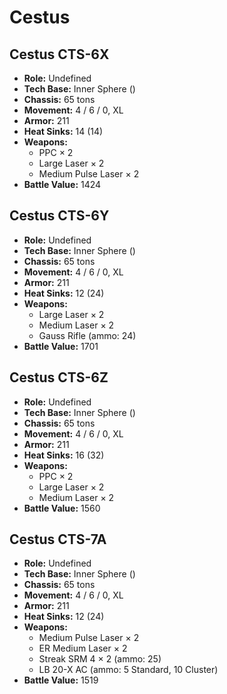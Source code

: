 # Cestus
## Cestus CTS-6X
- **Role:** Undefined
- **Tech Base:** Inner Sphere ()
- **Chassis:** 65 tons
- **Movement:** 4 / 6 / 0, XL
- **Armor:** 211
- **Heat Sinks:** 14 (14)
- **Weapons:**
  - PPC × 2
  - Large Laser × 2
  - Medium Pulse Laser × 2
- **Battle Value:** 1424

## Cestus CTS-6Y
- **Role:** Undefined
- **Tech Base:** Inner Sphere ()
- **Chassis:** 65 tons
- **Movement:** 4 / 6 / 0, XL
- **Armor:** 211
- **Heat Sinks:** 12 (24)
- **Weapons:**
  - Large Laser × 2
  - Medium Laser × 2
  - Gauss Rifle (ammo: 24)
- **Battle Value:** 1701

## Cestus CTS-6Z
- **Role:** Undefined
- **Tech Base:** Inner Sphere ()
- **Chassis:** 65 tons
- **Movement:** 4 / 6 / 0, XL
- **Armor:** 211
- **Heat Sinks:** 16 (32)
- **Weapons:**
  - PPC × 2
  - Large Laser × 2
  - Medium Laser × 2
- **Battle Value:** 1560

## Cestus CTS-7A
- **Role:** Undefined
- **Tech Base:** Inner Sphere ()
- **Chassis:** 65 tons
- **Movement:** 4 / 6 / 0, XL
- **Armor:** 211
- **Heat Sinks:** 12 (24)
- **Weapons:**
  - Medium Pulse Laser × 2
  - ER Medium Laser × 2
  - Streak SRM 4 × 2 (ammo: 25)
  - LB 20-X AC (ammo: 5 Standard, 10 Cluster)
- **Battle Value:** 1519

